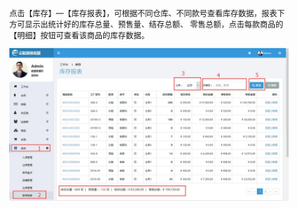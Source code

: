 点击【库存】—【库存报表】，可根据不同仓库、不同款号查看库存数据，报表下方可显示出统计好的库存总量、预售量、结存总额、 零售总额，点击每款商品的【明细】按钮可查看该商品的库存数据。

![](/assets/库存报表.jpg)


